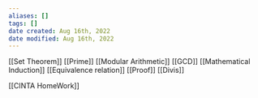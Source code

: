 ```yaml
---
aliases: []
tags: [] 
date created: Aug 16th, 2022
date modified: Aug 16th, 2022
---
```


[[Set Theorem]]
[[Prime]]
[[Modular Arithmetic]]
[[GCD]]
[[Mathematical Induction]]
[[Equivalence relation]]
[[Proof]]
[[Divis]]


[[CINTA HomeWork]]  